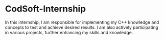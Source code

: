 # CodSoft-Internship
In this internship, I am responsible for implementing my C++ knowledge and concepts to test and achieve desired results. I am also actively participating in various projects, further enhancing my skills and knowledge.
